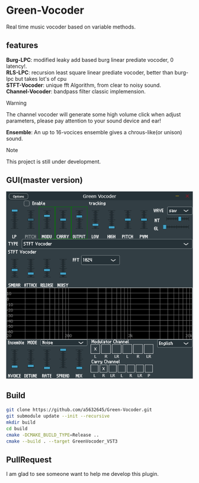 
# Green-Vocoder  

Real time music vocoder based on variable methods.  

## features

**Burg-LPC**: modified leaky add based burg linear prediate vocoder, 0 latency!.  
**RLS-LPC**: recursion least square linear prediate vocoder, better than burg-lpc but takes lot's of cpu  
**STFT-Vocoder**: unique fft Algorithm, from clear to noisy sound.  
**Channel-Vocoder**: bandpass filter classic implemension.  
> [!WARNING]
> The channel vocoder will generate some high volume click when adjust parameters, please pay attention to your sound device and ear!

**Ensemble**: An up to 16-vocices ensemble gives a chrous-like(or unison) sound.  
> [!NOTE]
> This project is still under development.

## GUI(master version)

![GUI](gui.png)

## Build

```bash
git clone https://github.com/a5632645/Green-Vocoder.git
git submodule update --init --recursive
mkdir build
cd build
cmake -DCMAKE_BUILD_TYPE=Release ..
cmake --build . --target GreenVocoder_VST3
```

## PullRequest

I am glad to see someone want to help me develop this plugin.  
